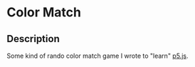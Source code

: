 Color Match
===========

Description
-----------
Some kind of rando color match game I wrote to "learn" [p5.js](p5js.org).
